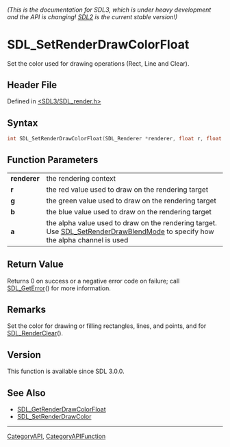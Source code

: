 ###### (This is the documentation for SDL3, which is under heavy development and the API is changing! [SDL2](https://wiki.libsdl.org/SDL2/) is the current stable version!)
# SDL_SetRenderDrawColorFloat

Set the color used for drawing operations (Rect, Line and Clear).

## Header File

Defined in [<SDL3/SDL_render.h>](https://github.com/libsdl-org/SDL/blob/main/include/SDL3/SDL_render.h)

## Syntax

```c
int SDL_SetRenderDrawColorFloat(SDL_Renderer *renderer, float r, float g, float b, float a);

```

## Function Parameters

|                  |                                                                                                                                                             |
| ---------------- | ----------------------------------------------------------------------------------------------------------------------------------------------------------- |
| **renderer**     | the rendering context                                                                                                                                       |
| **r**            | the red value used to draw on the rendering target                                                                                                          |
| **g**            | the green value used to draw on the rendering target                                                                                                        |
| **b**            | the blue value used to draw on the rendering target                                                                                                         |
| **a**            | the alpha value used to draw on the rendering target. Use [SDL_SetRenderDrawBlendMode](SDL_SetRenderDrawBlendMode) to specify how the alpha channel is used |

## Return Value

Returns 0 on success or a negative error code on failure; call
[SDL_GetError](SDL_GetError)() for more information.

## Remarks

Set the color for drawing or filling rectangles, lines, and points, and for
[SDL_RenderClear](SDL_RenderClear)().

## Version

This function is available since SDL 3.0.0.

## See Also

- [SDL_GetRenderDrawColorFloat](SDL_GetRenderDrawColorFloat)
- [SDL_SetRenderDrawColor](SDL_SetRenderDrawColor)

----
[CategoryAPI](CategoryAPI), [CategoryAPIFunction](CategoryAPIFunction)

